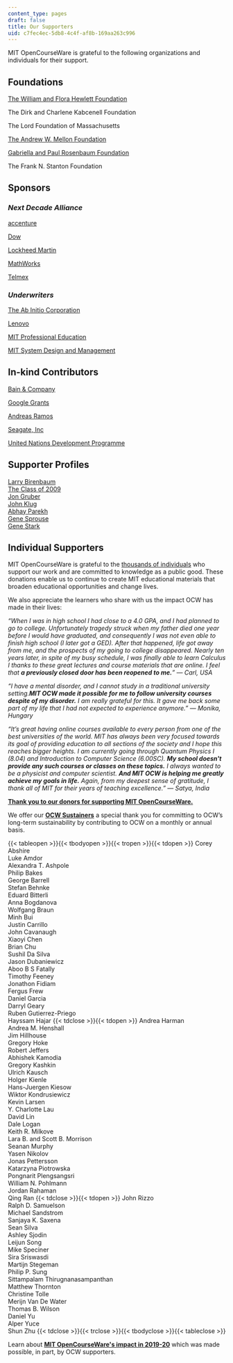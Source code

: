 ```yaml
---
content_type: pages
draft: false
title: Our Supporters
uid: c7fec4ec-5db8-4c4f-af8b-169aa263c996
---
```

MIT OpenCourseWare is grateful to the following organizations and individuals for their support.

## **Foundations**

[The William and Flora Hewlett Foundation](http://www.hewlett.org/?utm_source=our-supporters&utm_medium=hewlett&utm_campaign=text_hewlett)

The Dirk and Charlene Kabcenell Foundation

The Lord Foundation of Massachusetts

[The Andrew W. Mellon Foundation](http://www.mellon.org/?utm_source=our-supporters&utm_medium=mellon&utm_campaign=text_mellon)

[Gabriella and Paul Rosenbaum Foundation](http://www.rosenbaum-foundation.org/?utm_source=our-supporters&utm_medium=rosenbaum&utm_campaign=text_rosenbaum)

The Frank N. Stanton Foundation

## **Sponsors**

### *Next Decade Alliance*

[accenture](http://www.accenture.com/?utm_source=our-supporters&utm_medium=accenture&utm_campaign=text_accenture)

[Dow](http://www.dow.com/?utm_source=our-supporters&utm_medium=dow&utm_campaign=text_dow)

[Lockheed Martin](http://www.lockheedmartin.com/?utm_source=our-supporters&utm_medium=lockheed&utm_campaign=text_lockheed)

[MathWorks](http://www.mathworks.com/?utm_source=our-supporters&utm_medium=mathworks&utm_campaign=text_mathworks)

[Telmex](http://www.academica.mx/)

### *Underwriters*

[The Ab Initio Corporation](http://www.abinitio.com/?utm_source=our-supporters&utm_medium=ab_initio&utm_campaign=text_abinitio)

[Lenovo](http://www.lenovo.com/?utm_source=our-supporters&utm_medium=lenovo&utm_campaign=text_lenovo)

[MIT Professional Education](http://web.mit.edu/professional/?utm_source=our-supporters&utm_medium=pep&utm_campaign=text_pep)

[MIT System Design and Management](http://sdm.mit.edu/?utm_source=our-supporters&utm_medium=sdm&utm_campaign=text_sdm)

## **In-kind Contributors**

[Bain & Company](http://www.bain.com/?utm_source=our-supporters&utm_medium=bain&utm_campaign=text_bain)

[Google Grants](http://www.google.com/grants/details.html)

[Andreas Ramos](http://andreas.com/)

[Seagate, Inc](http://www.seagate.com/www/en-us?utm_source=our-supporters&utm_medium=seagate&utm_campaign=text_seagate)

[United Nations Development Programme](http://www.undp.org/)

## **Supporter Profiles**

[Larry Birenbaum](https://old.ocw.mit.edu/give/our-supporters/larry-birenbaum)   
[The Class of 2009](https://old.ocw.mit.edu/give/our-supporters/the-class-of-2009)   
[Jon Gruber](https://old.ocw.mit.edu/about/ocw-stories/jon-gruber)   
[John Klug](https://old.ocw.mit.edu/give/our-supporters/john-klug)   
[Abhay Parekh](https://old.ocw.mit.edu/give/our-supporters/abhay-parekh)   
[Gene Sprouse](https://old.ocw.mit.edu/about/ocw-stories/gene-sprouse)   
[Gene Stark](https://ocw.mit.edu/give/our-supporters/gene-stark/)

## **Individual Supporters**

MIT OpenCourseWare is grateful to the [thousands of individuals](https://giving.mit.edu/recognition/) who support our work and are committed to knowledge as a public good. These donations enable us to continue to create MIT educational materials that broaden educational opportunities and change lives.

We also appreciate the learners who share with us the impact OCW has made in their lives:

*“When I was in high school I had close to a 4.0 GPA, and I had planned to go to college. Unfortunately tragedy struck when my father died one year before I would have graduated, and consequently I was not even able to finish high school (I later got a GED). After that happened, life got away from me, and the prospects of my going to college disappeared. Nearly ten years later, in spite of my busy schedule, I was finally able to learn Calculus I thanks to these great lectures and course materials that are online. I feel that **a previously closed door has been reopened to me.**” — Carl, USA*

*“I have a mental disorder, and I cannot study in a traditional university setting.**MIT OCW made it possible for me to follow university courses despite of my disorder.** I am really grateful for this. It gave me back some part of my life that I had not expected to experience anymore.” — Monika, Hungary*

*“It’s great having online courses available to every person from one of the best universities of the world. MIT has always been very focused towards its goal of providing education to all sections of the society and I hope this reaches bigger heights. I am currently going through Quantum Physics I (8.04) and Introduction to Computer Science (6.00SC). **My school doesn't provide any such courses or classes on these topics.** I always wanted to be a physicist and computer scientist. **And MIT OCW is helping me greatly achieve my goals in life.** Again, from my deepest sense of gratitude, I thank all of MIT for their years of teaching excellence.” — Satya, India*

[**Thank you to our donors for supporting MIT OpenCourseWare.**](https://giving.mit.edu/recognition/)

We offer our [**OCW Sustainers**](https://old.ocw.mit.edu/give/ocw-sustainer-program) a special thank you for committing to OCW’s long-term sustainability by contributing to OCW on a monthly or annual basis.

{{< tableopen >}}{{< tbodyopen >}}{{< tropen >}}{{< tdopen >}}
Corey Abshire   
Luke Amdor   
Alexandra T. Ashpole   
Philip Bakes   
George Barrell   
Stefan Behnke   
Eduard Bitterli   
Anna Bogdanova   
Wolfgang Braun   
Minh Bui   
Justin Carrillo   
John Cavanaugh   
Xiaoyi Chen   
Brian Chu   
Sushil Da Silva   
Jason Dubaniewicz   
Aboo B S Fatally   
Timothy Feeney   
Jonathon Fidiam   
Fergus Frew   
Daniel Garcia   
Darryl Geary   
Ruben Gutierrez-Priego   
Hayssam Hajar
{{< tdclose >}}{{< tdopen >}}
Andrea Harman   
Andrea M. Henshall   
Jim Hillhouse   
Gregory Hoke   
Robert Jeffers   
Abhishek Kamodia   
Gregory Kashkin   
Ulrich Kausch   
Holger Kienle   
Hans-Juergen Kiesow   
Wiktor Kondrusiewicz   
Kevin Larsen   
Y. Charlotte Lau   
David Lin   
Dale Logan   
Keith R. Milkove   
Lara B. and Scott B. Morrison   
Seanan Murphy   
Yasen Nikolov   
Jonas Pettersson   
Katarzyna Piotrowska   
Pongnarit Plengsangsri   
William N. Pohlmann   
Jordan Rahaman   
Qing Ran
{{< tdclose >}}{{< tdopen >}}
John Rizzo   
Ralph D. Samuelson   
Michael Sandstrom   
Sanjaya K. Saxena   
Sean Silva   
Ashley Sjodin   
Leijun Song   
Mike Speciner   
Sira Sriswasdi   
Martijn Stegeman   
Philip P. Sung   
Sittampalam Thirugnanasampanthan   
Matthew Thornton   
Christine Tolle   
Merijn Van De Water   
Thomas B. Wilson   
Daniel Yu   
Alper Yuce   
Shun Zhu
{{< tdclose >}}{{< trclose >}}{{< tbodyclose >}}{{< tableclose >}}

Learn about [**MIT OpenCourseWare's impact in 2019-20**](https://old.ocw.mit.edu/give/our-supporters/2020-19_OCW_impact_report.pdf) which was made possible, in part, by OCW supporters.